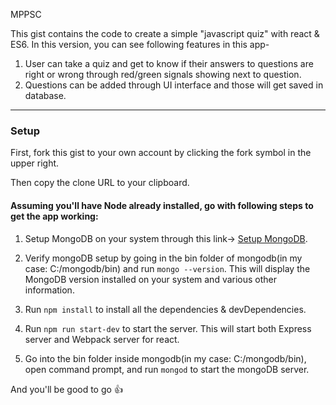 MPPSC

This gist contains the code to create a simple "javascript quiz" with react & ES6. In this version, you can see following features in this app-

1. User can take a quiz and get to know if their answers to questions are right or wrong through red/green signals showing next to question.
2. Questions can be added through UI interface and those will get saved in database.

----
### Setup

First, fork this gist to your own account by clicking the fork symbol in the upper right.

Then copy the clone URL to your clipboard.

#### Assuming you'll have Node already installed, go with following steps to get the app working:

1. Setup MongoDB on your system through this link-> [Setup MongoDB](https://docs.mongodb.com/manual/installation/).

2. Verify mongoDB setup by going in the bin folder of mongodb(in my case: C:/mongodb/bin) and run `mongo --version`. This will display the MongoDB version installed on your system and various other information.

3. Run `npm install` to install all the dependencies & devDependencies.

4. Run `npm run start-dev` to start the server. This will start both Express server and Webpack server for react.

5. Go into the bin folder inside mongodb(in my case: C:/mongodb/bin), open command prompt, and run `mongod` to start the mongoDB server.

And you'll be good to go :thumbsup:

